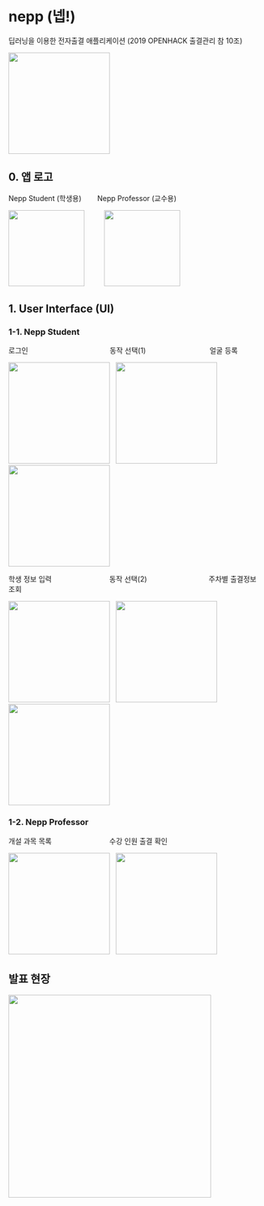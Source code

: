 # nepp (넵!)
딥러닝을 이용한 전자출결 애플리케이션 (2019 OPENHACK 출결관리 참 10조)

<img width="200" src="https://user-images.githubusercontent.com/38272356/128189653-584a115a-65f9-43e6-bd61-384a97a72d95.jpeg"> 

## 0. 앱 로고
Nepp Student (학생용) &nbsp;&nbsp;&nbsp;&nbsp;&nbsp;&nbsp; Nepp Professor (교수용)

<img width="150" src="https://user-images.githubusercontent.com/38272356/128188699-c0df8daf-6db7-402a-af00-497109dd75f5.png">&nbsp;&nbsp;&nbsp;&nbsp;&nbsp;&nbsp;&nbsp;&nbsp;&nbsp;&nbsp;<img width="150" src="https://user-images.githubusercontent.com/38272356/128188694-0b1d64ff-2c0f-44af-b84c-08f0e81ef98c.png">

## 1. User Interface (UI)

### 1-1. Nepp Student

로그인 &nbsp;&nbsp;&nbsp;&nbsp;&nbsp;&nbsp;&nbsp;&nbsp;&nbsp;&nbsp;&nbsp;&nbsp;&nbsp;&nbsp;&nbsp;&nbsp;&nbsp;&nbsp;&nbsp;&nbsp;&nbsp;&nbsp;&nbsp;&nbsp;&nbsp;&nbsp;&nbsp;&nbsp;&nbsp;&nbsp;&nbsp;&nbsp;&nbsp;&nbsp;&nbsp;&nbsp;&nbsp;&nbsp;&nbsp; 동작 선택(1) &nbsp;&nbsp;&nbsp;&nbsp;&nbsp;&nbsp;&nbsp;&nbsp;&nbsp;&nbsp;&nbsp;&nbsp;&nbsp;&nbsp;&nbsp;&nbsp;&nbsp;&nbsp;&nbsp;&nbsp;&nbsp;&nbsp;&nbsp;&nbsp;&nbsp;&nbsp;&nbsp;&nbsp;&nbsp;&nbsp; 얼굴 등록

<img width="200" src="https://user-images.githubusercontent.com/38272356/128192529-9f2d7b8f-c596-45e7-a530-b70c384f0de5.PNG">&nbsp;&nbsp;&nbsp;<img width="200" src="https://user-images.githubusercontent.com/38272356/128192673-d1dfc368-f25f-4a6a-a7ea-597bea9f94b3.PNG">&nbsp;&nbsp;&nbsp;<img width="200" src="https://user-images.githubusercontent.com/38272356/128193438-68d1b13f-8766-45e1-8024-869e494c56be.PNG">

학생 정보 입력 &nbsp;&nbsp;&nbsp;&nbsp;&nbsp;&nbsp;&nbsp;&nbsp;&nbsp;&nbsp;&nbsp;&nbsp;&nbsp;&nbsp;&nbsp;&nbsp;&nbsp;&nbsp;&nbsp;&nbsp;&nbsp;&nbsp;&nbsp;&nbsp;&nbsp;&nbsp;&nbsp; 동작 선택(2) &nbsp;&nbsp;&nbsp;&nbsp;&nbsp;&nbsp;&nbsp;&nbsp;&nbsp;&nbsp;&nbsp;&nbsp;&nbsp;&nbsp;&nbsp;&nbsp;&nbsp;&nbsp;&nbsp;&nbsp;&nbsp;&nbsp;&nbsp;&nbsp;&nbsp;&nbsp;&nbsp;&nbsp;&nbsp; 주차별 출결정보 조회

<img width="200" src="https://user-images.githubusercontent.com/38272356/128192835-9495df2c-d662-45e6-8504-5f5d908ecc4f.PNG">&nbsp;&nbsp;&nbsp;<img width="200" src="https://user-images.githubusercontent.com/38272356/128192802-88302b48-62bd-41e8-8386-9966410065da.PNG">&nbsp;&nbsp;&nbsp;<img width="200" src="https://user-images.githubusercontent.com/38272356/128192809-466bb8ec-d1b5-43d3-a819-58a2e3e0922c.PNG">

### 1-2. Nepp Professor

개설 과목 목록 &nbsp;&nbsp;&nbsp;&nbsp;&nbsp;&nbsp;&nbsp;&nbsp;&nbsp;&nbsp;&nbsp;&nbsp;&nbsp;&nbsp;&nbsp;&nbsp;&nbsp;&nbsp;&nbsp;&nbsp;&nbsp;&nbsp;&nbsp;&nbsp;&nbsp;&nbsp;&nbsp; 수강 인원 출결 확인

<img width="200" src="https://user-images.githubusercontent.com/38272356/128193978-9d747550-2abd-4dd2-9e81-aaf5915efb90.PNG">&nbsp;&nbsp;&nbsp;<img width="200" src="https://user-images.githubusercontent.com/38272356/128193981-12c070cc-e3d8-4003-b4fc-0a8a42edb635.PNG">

## 발표 현장
<img width="400" src="https://user-images.githubusercontent.com/38272356/128196185-8fe79cf2-79fe-4f58-a505-f61551c1ec7a.JPG">
